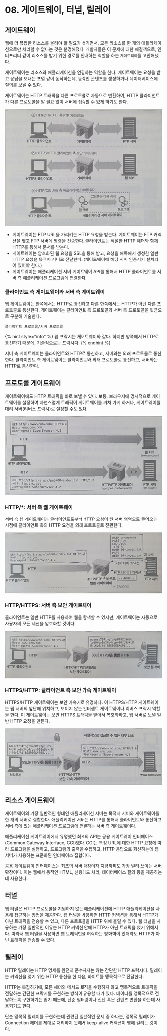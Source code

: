 # 08. 게이트웨이, 터널, 릴레이

## 게이트웨이

웹에 더 복잡한 리소스를 올려야 할 필요가 생기면서, 모든 리소스를 한 개의 애플리케이션으로만 처리할 수 없다는 것은 분명해졌다. 개발자들은 이 문제에 대한 해결책으로, 인터프리터 같이 리소스를 받기 위한 경로를 안내하는 역할을 하는 `게이트웨이`를 고안해냈다.

게이트웨이는 리소스와 애플리케이션을 연결하는 역할을 한다. 게이트웨이는 요청을 받고 응답을 보내는 포털 같이 동작하는데, 동적인 콘텐츠를 생성하거나 데이터베이스에 질의를 보낼 수 있다.

게이트웨이는 HTTP 트래픽을 다른 프로토콜로 자동으로 변환하여, HTTP 클라이언트가 다른 프로토콜을 알 필요 없이 서버에 접속할 수 있게 하기도 한다.

![](../../.gitbook/assets/kakaotalk_photo_2020-08-16-19-17-23.jpeg)

* 게이트웨이는 FTP URL을 가리키는 HTTP 요청을 받는다. 게이트웨이는 FTP 커넥션을 맺고 FTP 서버에 명령을 전송한다. 클라이언트는 적절한 HTTP 헤더와 함께 HTTP를 통해서 문서를 받는다.
* 게이트웨이는 암호화된 웹 요청을 SSL을 통해 받고, 요청을 해독해서 생성한 일반 HTTP 요청을 목적지 서버로 전달한다. \(게이트웨이에 해당 서버 인증서가 설치되어 있어야 한다.\)
* 게이트웨이는 애플리케이션 서버 게이트웨이 API를 통해서 HTTP 클라이언트를 서버 측 애플리케이션 프로그램에 연결한다.

### 클라이언트 측 게이트웨이와 서버 측 게이트웨이

웹 게이트웨이는 한쪽에서는 HTTP로 통신하고 다른 한쪽에서는 HTTP가 아닌 다른 프로토콜로 통신한다. 게이트웨이는 클라이언트 측 프로토콜과 서버 측 프로토콜을 빗금으로 구분해 기술한다. 

`클라이언트 프로토콜/서버 프로토콜`

{% hint style="info" %}
웹 프락시는 게이트웨이와 같다. 하지만 양쪽에서 HTTP로 통신하기 때문에, 기술적으로는 프락시다.
{% endhint %}

서버 측 게이트웨이는 클라이언트와 HTTP로 통신하고, 서버와는 외래 프로토콜로 통신한다. 클라이언트 측 게이트웨이는 클라이언트와 외래 프로토콜로 통신하고, 서버와는 HTTP로 통신한다.

## 프로토콜 게이트웨이

게이트웨이에도 HTTP 트래픽을 바로 보낼 수 있다. 보통, 브라우저에 명시적으로 게이트웨이를 설정하여 자연스럽게 트래픽이 게이트웨이를 거쳐 가게 하거나, 게이트웨이를 대리 서버\(리버스 프락시\)로 설정할 수도 있다.

![](../../.gitbook/assets/kakaotalk_photo_2020-08-16-19-44-50.jpeg)

### HTTP/\*: 서버 측 웹 게이트웨이

서버 측 웹 게이트웨이는 클라이언트로부터 HTTP 요청이 원 서버 영역으로 들어오는 시점에 클라이언트 측의 HTTP 요청을 외래 프로토콜로 전환한다.

![](../../.gitbook/assets/kakaotalk_photo_2020-08-16-20-02-27.jpeg)

### HTTP/HTTPS: 서버 측 보안 게이트웨이

클라이언트는 일반 HTTP를 사용하여 웹을 탐색할 수 있지만, 게이트웨이는 자동으로 사용자의 모든 세션을 암호화할 것이다.

![](../../.gitbook/assets/kakaotalk_photo_2020-08-16-20-02-33.jpeg)

### HTTPS/HTTP: 클라이언트 측 보안 가속 게이트웨이

HTTPS/HTTP 게이트웨이는 보안 가속기로 유명하다. 이 HTTPS/HTTP 게이트웨이는 웹 서버의 앞단에 위치하고, 보이지 않는 인터셉트 게이트웨이나 리버스 프락시 역할을 한다. 이 게이트웨이는 보안 HTTPS 트래픽을 받아서 복호화하고, 웹 서버로 보낼 일반 HTTP 요청을 만든다.

![](../../.gitbook/assets/kakaotalk_photo_2020-08-16-20-02-37.jpeg)

## 리소스 게이트웨이

게이트웨이의 가장 일반적인 형태인 애플리케이션 서버는 목적지 서버와 게이트웨이를 한 개의 서버로 결합한다. 애플리케이션 서버는 HTTP를 통해서 클라이언트와 통신하고 서버 측에 있는 애플리케이션 프로그램에 연결하는 서버 측 게이트웨이다.

애플리케이션 게이트웨이에서 유명했던 최초의 API는 공용 게이트웨이 인터페이스\(Common Gateway Interface, CGI\)였다. CGI는 특정 URL에 대한 HTTP 요청에 따라 프로그램을 실행하고, 프로그램의 출력을 수집하고, HTTP 응답으로 회신하는데 웹 서버가 사용하는 표준화된 인터페이스 집합이다.

공용 게이트웨이 인터페이스는 최초의 서버 확장이자 지금까찌도 가장 널리 쓰이는 서버 확장이다. 이는 웹에서 동적인 HTML, 신용카드 처리, 데이터베이스 질의 등을 제공하는 데 사용한다.

## 터널

웹 터널은 HTTP 프로토콜을 지원하지 않는 애플리케이션에 HTTP 애플리케이션을 사용해 접근하는 방법을 제공한다. 웹 터널을 사용하면 HTTP 커넥션을 통해서 HTTP가 아닌 트래픽을 전송할 수 있고, 다른 프로토콜을 HTTP 위에 올릴 수 있다. 웹 터널을 사용하는 가장 일반적인 이유는 HTTP 커넥션 안에 HTTP가 아닌 트래픽을 얹기 위해서다. 따라서 웹 터널을 사용하면 웹 트래픽만을 허락하는 방화벽이 있더라도 HTTP가 아닌 트래픽을 전송할 수 있다.

## 릴레이

HTTP 릴레이는 HTTP 명세를 완전히 준수하지는 않는 간단한 HTTP 프락시다. 릴레이는 커넥션을 맺기 위한 HTTP 통신을 한 다음, 바이트를 맹목적으로 전달한다.

HTTP는 복잡하기에, 모든 헤더와 메서드 로직을 수행하지 않고 맹목적으로 트래픽을 전달하는 간단한 프락시를 구현하는 방식이 유용할 때가 있다. 데이터를 맹목적으로 전달하도록 구현하기는 쉽기 때문에, 단순 필터링이나 진단 혹은 컨텐츠 변환을 하는데 사용되기도 한다.

단순 맹목적 릴레이를 구현하는데 관련된 일반적인 문제 중 하나는, 맹목적 릴레이가 Connection 헤더를 제대로 처리하지 못해서 keep-alive 커넥션이 행에 걸리는 것이다.

